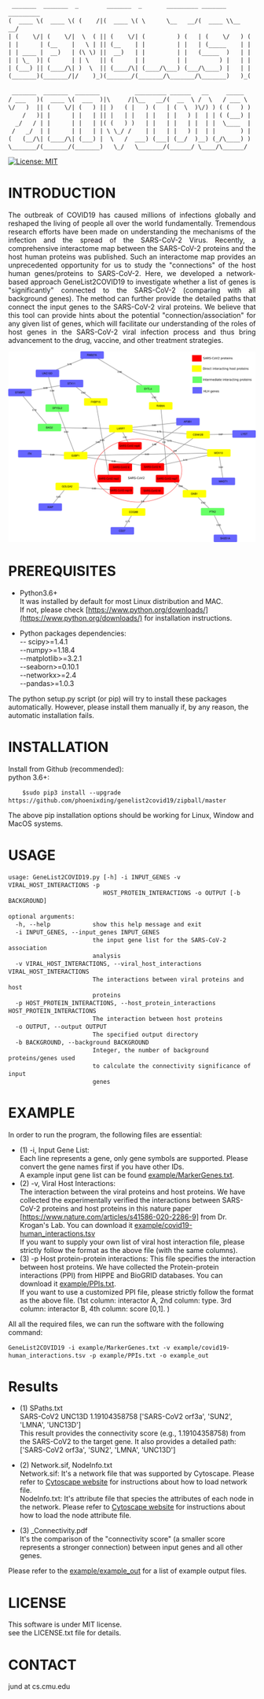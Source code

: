 ```

 _______  _______  _        _______  _       _________ _______ _________
(  ____ \(  ____ \( (    /|(  ____ \( \      \__   __/(  ____ \\__   __/
| (    \/| (    \/|  \  ( || (    \/| (         ) (   | (    \/   ) (   
| |      | (__    |   \ | || (__    | |         | |   | (_____    | |   
| | ____ |  __)   | (\ \) ||  __)   | |         | |   (_____  )   | |   
| | \_  )| (      | | \   || (      | |         | |         ) |   | |   
| (___) || (____/\| )  \  || (____/\| (____/\___) (___/\____) |   | |   
(_______)(_______/|/    )_)(_______/(_______/\_______/\_______)   )_(   
                                                                        
 _______  _______  _______          _________ ______   __     _____  
/ ___   )(  ____ \(  ___  )|\     /|\__   __/(  __  \ /  \   / ___ \ 
\/   )  || (    \/| (   ) || )   ( |   ) (   | (  \  )\/) ) ( (   ) )
    /   )| |      | |   | || |   | |   | |   | |   ) |  | | ( (___) |
  _/   / | |      | |   | |( (   ) )   | |   | |   | |  | |  \____  |
 /   _/  | |      | |   | | \ \_/ /    | |   | |   ) |  | |       ) |
(   (__/\| (____/\| (___) |  \   /  ___) (___| (__/  )__) (_/\____) )
\_______/(_______/(_______)   \_/   \_______/(______/ \____/\______/ 

 ```                                                                                        
[![License: MIT](https://img.shields.io/badge/License-MIT-yellow.svg)](https://opensource.org/licenses/MIT)

# INTRODUCTION 
<div style="text-align: justify"> 
The outbreak of COVID19 has caused millions of infections globally and reshaped the living of people all over the world fundamentally.  
Tremendous research efforts have been made on understanding the mechanisms of the infection and the spread of the SARS-CoV-2 Virus. 
Recently, a comprehensive interactome map between the SARS-CoV-2 proteins and the host human proteins was published. Such an interactome map provides an unprecedented opportunity for us to study the "connections" of the host human genes/proteins to SARS-CoV-2.   Here, we developed a network-based approach
GeneList2COVID19 to investigate whether a list of genes is "significantly" connected to the SARS-CoV-2 (comparing with all background genes).  
The method can further provide the detailed paths that connect the input genes to the SARS-CoV-2 viral proteins. 
We believe that this tool can provide hints about the potential "connection/association" for any given list of genes, which will facilitate our understanding 
of the roles of host genes in the SARS-CoV-2 viral infection process and thus bring advancement to the drug, vaccine, and other treatment strategies.   
</div>  

![analysis](./image/Fig1.jpg)

# PREREQUISITES

* Python3.6+  
It was installed by default for most Linux distribution and MAC.  
If not, please check [https://www.python.org/downloads/](https://www.python.org/downloads/) for installation 
instructions. 

* Python packages dependencies:  
	-- scipy>=1.4.1  
	--numpy>=1.18.4  
	--matplotlib>=3.2.1  
	--seaborn>=0.10.1  
	--networkx>=2.4   
	--pandas>=1.0.3   

The python setup.py script (or pip) will try to install these packages automatically.
However, please install them manually if, by any reason, the automatic 
installation fails. 

# INSTALLATION
 
Install from Github (recommended):    
python 3.6+: 

```shell
	$sudo pip3 install --upgrade https://github.com/phoenixding/genelist2covid19/zipball/master
```


The above pip installation options should be working for Linux, Window and MacOS systems.   
  
# USAGE

```shell
usage: GeneList2COVID19.py [-h] -i INPUT_GENES -v VIRAL_HOST_INTERACTIONS -p
                           HOST_PROTEIN_INTERACTIONS -o OUTPUT [-b BACKGROUND]

optional arguments:
  -h, --help            show this help message and exit
  -i INPUT_GENES, --input_genes INPUT_GENES
                        the input gene list for the SARS-CoV-2 association
                        analysis
  -v VIRAL_HOST_INTERACTIONS, --viral_host_interactions VIRAL_HOST_INTERACTIONS
                        The interactions between viral proteins and host
                        proteins
  -p HOST_PROTEIN_INTERACTIONS, --host_protein_interactions HOST_PROTEIN_INTERACTIONS
                        The interaction between host proteins
  -o OUTPUT, --output OUTPUT
                        The specified output directory
  -b BACKGROUND, --background BACKGROUND
                        Integer, the number of background proteins/genes used
                        to calculate the connectivity significance of input
                        genes                        
```

# EXAMPLE
In order to run the program, the following files are essential: 
* (1) -i, Input Gene List:   
Each line represents a gene, only gene symbols are supported. Please convert the gene names first if you have other IDs.   
A example input gene list can be found [example/MarkerGenes.txt](example/MarkerGenes.txt).
* (2) -v, Viral Host Interactions:     
The interaction between the viral proteins and host proteins. 
We have collected the experimentally verified the interactions between SARS-CoV-2 proteins and host proteins in this nature paper [https://www.nature.com/articles/s41586-020-2286-9] from Dr. Krogan's Lab.
You can download it [example/covid19-human_interactions.tsv](example/covid19-human_interactions.tsv)  
If you want to supply your own list of viral host interaction file, please strictly follow the format as the above file (with the same columns). 
* (3) -p Host protein-protein interactions: 
This file specifies the interaction between host proteins. We have collected the Protein-protein interactions (PPI) from HIPPE and BioGRID databases. 
You can download it [example/PPIs.txt](example/PPIs.txt).   
If you want to use a customized PPI file, please strictly follow the format as the above file.  (1st column: interactor A, 2nd column: type. 3rd column: interactor B, 4th column: score [0,1]. )


All all the required files, we can run the software with the following command:    
```shell
GeneList2COVID19 -i example/MarkerGenes.txt -v example/covid19-human_interactions.tsv -p example/PPIs.txt -o example_out
```

# Results
* (1) SPaths.txt   
SARS-CoV2	UNC13D	1.19104358758	['SARS-CoV2 orf3a', 'SUN2', 'LMNA', 'UNC13D']  
This result provides the connectivity score (e.g., 1.19104358758) from the SARS-CoV2 to the target gene. 
It also provides a detailed path: ['SARS-CoV2 orf3a', 'SUN2', 'LMNA', 'UNC13D']    

* (2) Network.sif, NodeInfo.txt  
Network.sif: It's a network file that was supported by Cytoscape. Please refer to [Cytoscape website](https://cytoscape.org/) for instructions about how to load network file.   
NodeInfo.txt: It's attribute file that species the attributes of each node in the network.  Please refer to [Cytoscape website](https://cytoscape.org/) for instructions about how to load the node attribute file.   

* (3) _Connectivity.pdf    
It's the comparison of the "connectivity score" (a smaller score represents a stronger connection)  between input genes and all other genes.  

Please refer to the [example/example_out](example/example_out) for a list of example output files. 

# LICENSE 
 
This software is under MIT license.  
see the LICENSE.txt file for details. 


# CONTACT
jund  at cs.cmu.edu




                                 
                                 
                                 
                                 
                                 

                                                     
